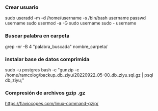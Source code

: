 ### Crear usuario
sudo useradd -m -d /home/username -s /bin/bash username
passwd username
sudo usermod -a -G sudo username
sudo - username

### Buscar palabra en carpeta
grep -nr -B 4 "palabra_buscada" nombre_carpeta/


### instalar base de datos comprimida
sudo -u postgres bash -c "gunzip -c /home/ramcolog/backup_db_ziyu/20220922_05-00_db_ziyu.sql.gz | psql db_ziyu;"

### Compresión de archivos gzip .gz
https://flaviocopes.com/linux-command-gzip/